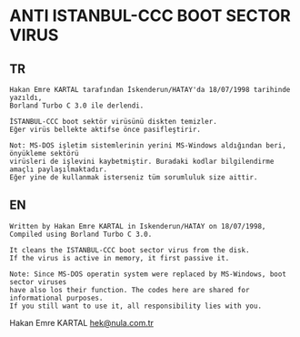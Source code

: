# ANTI ISTANBUL-CCC BOOT SECTOR VIRUS

## TR
    Hakan Emre KARTAL tarafından İskenderun/HATAY'da 18/07/1998 tarihinde yazıldı,
    Borland Turbo C 3.0 ile derlendi.
    
    İSTANBUL-CCC boot sektör virüsünü diskten temizler.
    Eğer virüs bellekte aktifse önce pasifleştirir.

    Not: MS-DOS işletim sistemlerinin yerini MS-Windows aldığından beri, önyükleme sektörü 
    virüsleri de işlevini kaybetmiştir. Buradaki kodlar bilgilendirme amaçlı paylaşılmaktadır.
    Eğer yine de kullanmak isterseniz tüm sorumluluk size aittir.

## EN
    Written by Hakan Emre KARTAL in Iskenderun/HATAY on 18/07/1998,
    Compiled using Borland Turbo C 3.0.

    It cleans the ISTANBUL-CCC boot sector virus from the disk.
    If the virus is active in memory, it first passive it.

    Note: Since MS-DOS operatin system were replaced by MS-Windows, boot sector viruses
    have also los their function. The codes here are shared for informational purposes.
    If you still want to use it, all responsibility lies with you.

Hakan Emre KARTAL
hek@nula.com.tr
